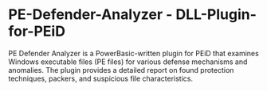# PE-Defender-Analyzer - DLL-Plugin-for-PEiD
PE Defender Analyzer is a PowerBasic-written plugin for PEiD that examines Windows executable files (PE files) for various defense mechanisms and anomalies. The plugin provides a detailed report on found protection techniques, packers, and suspicious file characteristics.
